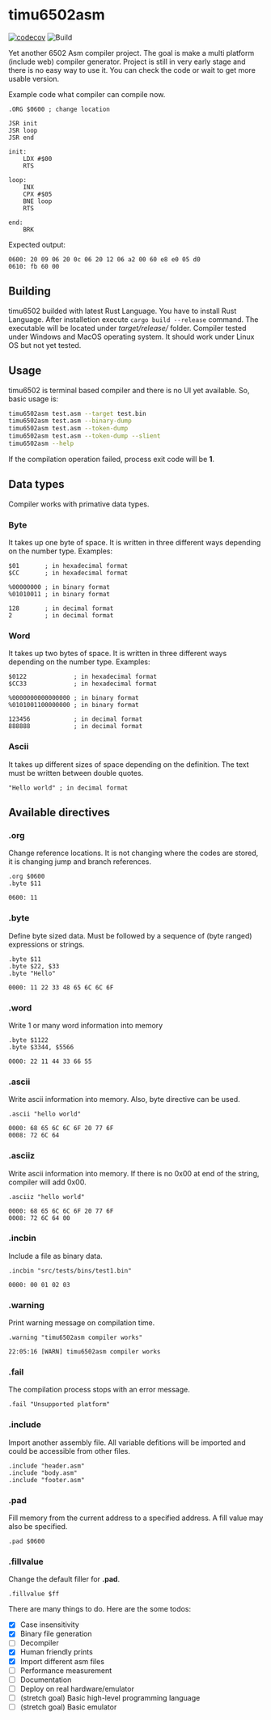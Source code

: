 # timu6502asm

[![codecov](https://codecov.io/gh/erhanbaris/timu6502asm/graph/badge.svg?token=GWS9VMW347)](https://codecov.io/gh/erhanbaris/timu6502asm)
![Build](https://github.com/erhanbaris/timu6502asm/actions/workflows/rust.yml/badge.svg)

Yet another 6502 Asm compiler project. The goal is make a multi platform (include web) compiler generator. Project is still in very early stage and there is no easy way to use it. You can check the code or wait to get more usable version.

Example code what compiler can compile now.
```assembly
.ORG $0600 ; change location

JSR init
JSR loop
JSR end

init:
    LDX #$00
    RTS

loop:
    INX
    CPX #$05
    BNE loop
    RTS

end:
    BRK
```

Expected output:
```
0600: 20 09 06 20 0c 06 20 12 06 a2 00 60 e8 e0 05 d0
0610: fb 60 00
```

## Building
timu6502 builded with latest Rust Language. You have to install Rust Language. After installetion execute ```cargo build --release``` command. The executable will be located under _target/release/_ folder.
Compiler tested under Windows and MacOS operating system. It should work under Linux OS but not yet tested.


## Usage
timu6502 is terminal based compiler and there is no UI yet available. So, basic usage is:
```bash
timu6502asm test.asm --target test.bin
timu6502asm test.asm --binary-dump
timu6502asm test.asm --token-dump
timu6502asm test.asm --token-dump --slient
timu6502asm --help
```
If the compilation operation failed, process exit code will be **1**.

## Data types
Compiler works with primative data types.

### Byte
It takes up one byte of space. It is written in three different ways depending on the number type.
Examples:
```assembly
$01       ; in hexadecimal format
$CC       ; in hexadecimal format

%00000000 ; in binary format
%01010011 ; in binary format

128       ; in decimal format
2         ; in decimal format
```

### Word
It takes up two bytes of space. It is written in three different ways depending on the number type.
Examples:
```assembly
$0122             ; in hexadecimal format
$CC33             ; in hexadecimal format

%0000000000000000 ; in binary format
%0101001100000000 ; in binary format

123456            ; in decimal format
888888            ; in decimal format
```

### Ascii
It takes up different sizes of space depending on the definition. The text must be written between double quotes.
```assembly
"Hello world" ; in decimal format
```

## Available directives

### .org
Change reference locations. It is not changing where the codes are stored, it is changing jump and branch references.
```assembly
.org $0600
.byte $11
```
```
0600: 11
```

### .byte
Define byte sized data. Must be followed by a sequence of (byte ranged) expressions or strings.

```assembly
.byte $11
.byte $22, $33
.byte "Hello"
```
```
0000: 11 22 33 48 65 6C 6C 6F
```

### .word
Write 1 or many word information into memory
```assembly
.byte $1122
.byte $3344, $5566
```
```
0000: 22 11 44 33 66 55
```

### .ascii
Write ascii information into memory. Also, byte directive can be used.
```assembly
.ascii "hello world"
```
```
0000: 68 65 6C 6C 6F 20 77 6F
0008: 72 6C 64
```

### .asciiz
Write ascii information into memory. If there is no 0x00 at end of the string, compiler will add 0x00.
```assembly
.asciiz "hello world"
```
```
0000: 68 65 6C 6C 6F 20 77 6F
0008: 72 6C 64 00
```

### .incbin
Include a file as binary data.
```assembly
.incbin "src/tests/bins/test1.bin"
```
```
0000: 00 01 02 03
```

### .warning
Print warning message on compilation time.
```assembly
.warning "timu6502asm compiler works"
```
```
22:05:16 [WARN] timu6502asm compiler works
```

### .fail
The compilation process stops with an error message.
```assembly
.fail "Unsupported platform"
```

### .include
Import another assembly file. All variable defitions will be imported and could be accessible from other files.
```assembly
.include "header.asm"
.include "body.asm"
.include "footer.asm"
```

### .pad
Fill memory from the current address to a specified address.  A fill value may also be specified.
```assembly
.pad $0600
```

### .fillvalue
Change the default filler for **.pad**.
```assembly
.fillvalue $ff
```

There are many things to do. Here are the some todos:
 - [X] Case insensitivity
 - [X] Binary file generation
 - [ ] Decompiler
 - [X] Human friendly prints
 - [X] Import different asm files
 - [ ] Performance measurement
 - [ ] Documentation
 - [ ] Deploy on real hardware/emulator
 - [ ] (stretch goal) Basic high-level programming language
 - [ ] (stretch goal) Basic emulator
